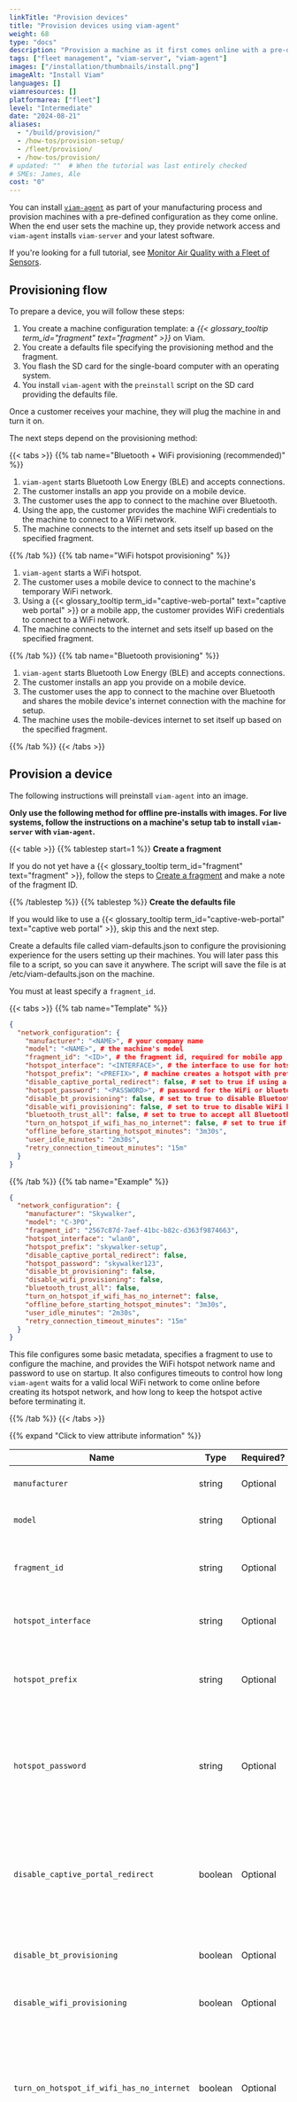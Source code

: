 ```yaml
---
linkTitle: "Provision devices"
title: "Provision devices using viam-agent"
weight: 68
type: "docs"
description: "Provision a machine as it first comes online with a pre-defined configuration - in the factory or when the machine is taken into service."
tags: ["fleet management", "viam-server", "viam-agent"]
images: ["/installation/thumbnails/install.png"]
imageAlt: "Install Viam"
languages: []
viamresources: []
platformarea: ["fleet"]
level: "Intermediate"
date: "2024-08-21"
aliases:
  - "/build/provision/"
  - /how-tos/provision-setup/
  - /fleet/provision/
  - /how-tos/provision/
# updated: ""  # When the tutorial was last entirely checked
# SMEs: James, Ale
cost: "0"
---
```


You can install [`viam-agent`](/manage/reference/viam-agent/) as part of your manufacturing process and provision machines with a pre-defined configuration as they come online.
When the end user sets the machine up, they provide network access and `viam-agent` installs `viam-server` and your latest software.

If you're looking for a full tutorial, see [Monitor Air Quality with a Fleet of Sensors](/tutorials/control/air-quality-fleet/).

## Provisioning flow

To prepare a device, you will follow these steps:

1. You create a machine configuration template: a _{{< glossary_tooltip term_id="fragment" text="fragment" >}}_ on Viam.
1. You create a defaults file specifying the provisioning method and the fragment.
1. You flash the SD card for the single-board computer with an operating system.
1. You install `viam-agent` with the `preinstall` script on the SD card providing the defaults file.

Once a customer receives your machine, they will plug the machine in and turn it on.

The next steps depend on the provisioning method:

{{< tabs >}}
{{% tab name="Bluetooth + WiFi provisioning (recommended)" %}}

1. `viam-agent` starts Bluetooth Low Energy (BLE) and accepts connections.
1. The customer installs an app you provide on a mobile device.
1. The customer uses the app to connect to the machine over Bluetooth.
1. Using the app, the customer provides the machine WiFi credentials to the machine to connect to a WiFi network.
1. The machine connects to the internet and sets itself up based on the specified fragment.

{{% /tab %}}
{{% tab name="WiFi hotspot provisioning" %}}

1. `viam-agent` starts a WiFi hotspot.
1. The customer uses a mobile device to connect to the machine's temporary WiFi network.
1. Using a {{< glossary_tooltip term_id="captive-web-portal" text="captive web portal" >}} or a mobile app, the customer provides WiFi credentials to connect to a WiFi network.
1. The machine connects to the internet and sets itself up based on the specified fragment.

{{% /tab %}}
{{% tab name="Bluetooth provisioning" %}}

1. `viam-agent` starts Bluetooth Low Energy (BLE) and accepts connections.
1. The customer installs an app you provide on a mobile device.
1. The customer uses the app to connect to the machine over Bluetooth and shares the mobile device's internet connection with the machine for setup.
1. The machine uses the mobile-devices internet to set itself up based on the specified fragment.

{{% /tab %}}
{{< /tabs >}}

## Provision a device

The following instructions will preinstall `viam-agent` into an image.

**Only use the following method for offline pre-installs with images. For live systems, follow the instructions on a machine's setup tab to install `viam-server` with `viam-agent`.**

{{< table >}}
{{% tablestep start=1 %}}
**Create a fragment**

If you do not yet have a {{< glossary_tooltip term_id="fragment" text="fragment" >}}, follow the steps to [Create a fragment](/manage/fleet/reuse-configuration/#create-a-fragment) and make a note of the fragment ID.

{{% /tablestep %}}
{{% tablestep %}}
**Create the defaults file**

If you would like to use a {{< glossary_tooltip term_id="captive-web-portal" text="captive web portal" >}}, skip this and the next step.

Create a defaults file called <FILE>viam-defaults.json</FILE> to configure the provisioning experience for the users setting up their machines.
You will later pass this file to a script, so you can save it anywhere.
The script will save the file is at <file>/etc/viam-defaults.json</file> on the machine.

You must at least specify a `fragment_id`.

{{< tabs >}}
{{% tab name="Template" %}}

```json {class="line-numbers linkable-line-numbers"}
{
  "network_configuration": {
    "manufacturer": "<NAME>", # your company name
    "model": "<NAME>", # the machine's model
    "fragment_id": "<ID>", # the fragment id, required for mobile app
    "hotspot_interface": "<INTERFACE>", # the interface to use for hotspot/provisioning/wifi management
    "hotspot_prefix": "<PREFIX>", # machine creates a hotspot with prefix-hostname during setup
    "disable_captive_portal_redirect": false, # set to true if using a mobile app
    "hotspot_password": "<PASSWORD>", # password for the WiFi or bluetooth hotspot
    "disable_bt_provisioning": false, # set to true to disable Bluetooth provisioning
    "disable_wifi_provisioning": false, # set to true to disable WiFi hotspot provisioning
    "bluetooth_trust_all": false, # set to true to accept all Bluetooth pairing requests (which is only needed for Bluetooth tethering) without requiring an unlock command from a mobile app.
    "turn_on_hotspot_if_wifi_has_no_internet": false, # set to true if networks without internet should not be accepted.
    "offline_before_starting_hotspot_minutes": "3m30s",
    "user_idle_minutes": "2m30s",
    "retry_connection_timeout_minutes": "15m"
  }
}
```

{{% /tab %}}
{{% tab name="Example" %}}

```json {class="line-numbers linkable-line-numbers"}
{
  "network_configuration": {
    "manufacturer": "Skywalker",
    "model": "C-3PO",
    "fragment_id": "2567c87d-7aef-41bc-b82c-d363f9874663",
    "hotspot_interface": "wlan0",
    "hotspot_prefix": "skywalker-setup",
    "disable_captive_portal_redirect": false,
    "hotspot_password": "skywalker123",
    "disable_bt_provisioning": false,
    "disable_wifi_provisioning": false,
    "bluetooth_trust_all": false,
    "turn_on_hotspot_if_wifi_has_no_internet": false,
    "offline_before_starting_hotspot_minutes": "3m30s",
    "user_idle_minutes": "2m30s",
    "retry_connection_timeout_minutes": "15m"
  }
}
```

This file configures some basic metadata, specifies a fragment to use to configure the machine, and provides the WiFi hotspot network name and password to use on startup.
It also configures timeouts to control how long `viam-agent` waits for a valid local WiFi network to come online before creating its hotspot network, and how long to keep the hotspot active before terminating it.

{{% /tab %}}
{{< /tabs >}}

{{% expand "Click to view attribute information" %}}

<!-- prettier-ignore -->
| Name       | Type   | Required? | Description |
| ---------- | ------ | --------- | ----------- |
| `manufacturer` | string | Optional | Purely informative. May be displayed on captive portal or provisioning app. Default: `"viam"`. |
| `model` | string | Optional | Purely informative. May be displayed on captive portal or provisioning app. Default: `"custom"`. |
| `fragment_id` | string | Optional | The `fragment_id` of the fragment to configure machines with. Required when using the Viam mobile app for provisioning. The Viam mobile app uses the fragment to configure the machine. |
| `hotspot_interface` | string | Optional | The interface to use for hotspot/provisioning/wifi management. Example: `"wlan0"`. Default: first discovered 802.11 device. |
| `hotspot_prefix` | string | Optional | `viam-agent` will prepend this to the hostname of the device and use the resulting string for the provisioning hotspot SSID or the Bluetooth device name(`<hotspot_prefix>-<hostname>`).  Default: `"viam-setup"`. |
| `hotspot_password` | string | Optional | Depending on the provisioning method, this is either the Wifi password or bluetooth connection password for the provisioning hotspot. **Important:** When provisioning devices with the Viam mobile app, the password must currently be `"viamsetup"`. Be aware that if you do not set a custom password this may be a security risk. Default: `"viamsetup"`. |
| `disable_captive_portal_redirect` | boolean | Optional | By default, all DNS lookups are redirected to the "sign in" portal, which can cause mobile devices to automatically display the portal. When set to true, only DNS requests for domains ending in .setup, like `viam.setup` are redirected, preventing the portal from appearing unexpectedly, especially convenient when using a mobile app for provisioning. Default: `false`. |
| `disable_bt_provisioning` | boolean | Optional | When set to true, disables Bluetooth provisioning. The machine will not advertise Bluetooth services for provisioning. Default: `false`. |
| `disable_wifi_provisioning` | boolean | Optional | When set to true, disables WiFi hotspot provisioning. The machine will not create a WiFi hotspot for provisioning. Default: `false`. |
| `turn_on_hotspot_if_wifi_has_no_internet` | boolean | Optional | By default, the device connects to a single prioritized WiFi network (provided during provisioning) and is considered online even if the global internet is not reachable. When `turn_on_hotspot_if_wifi_has_no_internet` is true and the primary network lacks internet connectivity, the device will try all configured networks and only mark itself as online if it successfully connects to the internet. Default: `false`. |
| `offline_before_starting_hotspot_minutes` | integer | Optional | Will only enter provisioning mode (hotspot) after being disconnected longer than this time. It may be useful to increase this on flaky connections, or when part of a system where the device may start quickly, but the wifi/router may take longer to be available. Default: `2` (2 minutes). |
| `user_idle_minutes` | integer | Optional | Amount of time before considering a user (using the captive web portal or provisioning app) idle, and resuming normal behavior. Used to avoid interrupting provisioning mode (for example for network tests/retries) when a user might be busy entering details. Default: `5` (5 minutes). |
| `retry_connection_timeout_minutes` | integer | Optional | Provisioning mode will exit after this time, to allow other unmanaged (for example wired) or manually configured connections to be tried. Provisioning mode will restart if the connection/online status doesn't change. Default: `10` (10 minutes). |
| `wifi_power_save` | boolean | Optional | Boolean, which, if set, will explicitly enable or disable power save for all WiFi connections managed by NetworkManager. If not set, the system default applies. Default: `NULL`.  |
| `device_reboot_after_offline_minutes` | integer | Optional | If set, `viam-agent` will reboot the device after it has been offline (and in hotspot mode) for the specified duration. Default: `0` (disabled). |

{{% /expand%}}
{{% /tablestep %}}
{{% tablestep %}}
**Configure Networks**

If a machine connects to a network during setup and you know in advance which WiFi a machine will connect to, this step allows you to add credentials for it.

If you do not know the network in advance, skip this step.
In this case the end user will have to provide network details later in the process.

If you know in advance that the machine should be able to connect to multiple networks, we recommend that you add WiFi settings in the operating system (for example, directly in NetworkManager).
If that is not possible, you can add networks with the `additional_networks` field.
`viam-agent` will then try to connect to each specified network in order of `priority` from highest to lowest.

The following configuration defines the connection information and credentials for two WiFi networks named `fallbackNetOne` and `fallbackNetTwo`:

```json {class="line-numbers linkable-line-numbers"}
{
  "network_configuration": {
    "manufacturer": "Skywalker",
    "model": "C-3PO",
    "fragment_id": "2567c87d-7aef-41bc-b82c-d363f9874663",
    "hotspot_interface": "wlan0",
    "hotspot_prefix": "skywalker-setup",
    "disable_captive_portal_redirect": false,
    "hotspot_password": "skywalker123",
    "disable_bt_provisioning": false,
    "disable_wifi_provisioning": false,
    "turn_on_hotspot_if_wifi_has_no_internet": false,
    "offline_before_starting_hotspot_minutes": "3m30s",
    "user_idle_minutes": "2m30s",
    "retry_connection_timeout_minutes": "15m",
    "turn_on_hotspot_if_wifi_has_no_internet": true
  },
  "additional_networks": {
    "testNet1": {
      "priority": 30,
      "psk": "myFirstPassword",
      "ssid": "fallbackNetOne",
      "type": "wifi"
    },
    "testNet2": {
      "priority": 10,
      "psk": "mySecondPassword",
      "ssid": "fallbackNetTwo",
      "type": "wifi"
    }
  }
}
```

<!-- prettier-ignore -->
| Name       | Type   | Description |
| ---------- | ------ | ----------- |
| `type`     | string | The type of the network. Options: `"wifi"`|
| `ssid`     | string | The network's SSID. |
| `psk`      | string | The network password/pre-shared key. |
| `priority` | int    | Priority to choose the network with. Values between -999 and 999. Default: `0`. |

{{% /tablestep %}}
{{% tablestep %}}
**Create a machine in advance**

If you are using a mobile app for provisioning, skip this step.

If you provision devices using a captive web portal, you can create a machine in advance.
You can either provide its machine cloud credentials to the preinstall script you will run in the next steps, or provide them using the captive web portal.

You can get the machine cloud credentials by clicking the copy icon next to **Machine cloud credentials** in the part status dropdown to the right of your machine's name on the top of the page.
Paste the machine cloud credentials into a file on your hard drive called <FILE>viam.json</FILE>.
You will pass the file to the preinstall script later, so you can store it anywhere.
The script will save the file is at <file>/etc/viam.json</file> on the machine.

{{<imgproc src="configure/machine-part-info.png" resize="500x" declaredimensions=true alt="Machine part info dropdown" class="shadow" >}}

{{< expand "Want to create a machine and obtain its machine cloud credentials programmatically?" >}}

You can use the [Fleet Management API](/dev/reference/apis/fleet/) to create machines, and obtain their machine cloud credentials:

```python {class="line-numbers linkable-line-numbers"}
import asyncio
import requests

from viam.rpc.dial import DialOptions, Credentials
from viam.app.viam_client import ViamClient
from viam.app.app_client import APIKeyAuthorization

# TODO: Replace "<API-KEY>" (including brackets) with your API key
API_KEY = "<API-KEY>"
# TODO: Replace "<API-KEY-ID>" (including brackets) with your API key ID
API_KEY_ID = "<API-KEY-ID>"
# The id of the location to create the machine in
LOCATION_ID = ""
# The name for the machine to create
MACHINE_NAME = ""


async def connect() -> ViamClient:
    dial_options = DialOptions(
      credentials=Credentials(
        type="api-key",
        payload=API_KEY,
      ),
      auth_entity=API_KEY_ID
    )
    return await ViamClient.create_from_dial_options(dial_options)


async def main():
    viam_client = await connect()
    cloud = viam_client.app_client
    new_machine_id = await cloud.new_robot(
        name=MACHINE_NAME, location_id=LOCATION_ID)
    print("Machine created: " + new_machine_id)
    list_of_parts = await cloud.get_robot_parts(
        robot_id=new_machine_id)
    print("Part id: " + list_of_parts[0].id)

    org_list = await cloud.list_organizations()
    print(org_list[0].id)

    auth = APIKeyAuthorization(
        role="owner",
        resource_type="robot",
        resource_id=new_machine_id
    )
    api_key, api_key_id = await cloud.create_key(
        org_list[0].id, [auth], "test_provisioning_key")
    print(api_key, api_key_id)

    headers = {
        'key_id': api_key_id,
        'key': api_key
    }
    params = {
        "client": 'true',
        "id": list_of_parts[0].id
    }
    res = requests.get(
        'https://app.viam.com/api/json1/config',
        params=params,
        headers=headers,
        timeout=10
    )
    print(res.text)

    with open("viam.json", "w") as text_file:
        text_file.write(res.text)

    viam_client.close()

if __name__ == '__main__':
    asyncio.run(main())
```

{{< /expand >}}

{{% /tablestep %}}
{{% tablestep %}}
**Flash an operating system to the SD card of the single-board computer**

{{< tabs >}}
{{% tab name="Raspberry Pi" %}}

If you are flashing a Raspberry Pi using the Raspberry Pi Imager, flash a 64-bit image to your SD card and **customize at least the hostname** when prompted by the Raspberry Pi Imager.

When you customize the hostname or other settings, the Raspberry Pi Imager creates `firstrun.sh` which is required to set up provisioning.

{{% /tab %}}
{{% tab name="Other" %}}

See [`viam-server` Platform requirements](/operate/install/setup/#prerequisite-make-sure-you-have-a-supported-operating-system) and [`viam-micro-server` hardware requirements](/operate/install/setup-micro/#supported-microcontrollers).

{{% /tab %}}
{{< /tabs >}}

{{< alert title="Support Notice" color="note" >}}

Provisioning is supported and tested on Ubuntu 22.04, Debian 11 (Bullseye), and 12 (Bookworm) but should work on most distros using NetworkManager v1.30 (or newer) as well.
For Bullseye, the installation of `viam-agent` changes the network configuration to use NetworkManager.

{{< /alert >}}

{{% /tablestep %}}
{{% tablestep %}}
**Mount the SD card**

Still using the computer used for flashing the SD card, eject and reinsert the card to make sure it's mounted with the newly written operating system.

{{% /tablestep %}}
{{% tablestep %}}
**Download the preinstall script**

Run the following commands to download the preinstall script and make the script executable:

{{< tabs >}}
{{% tab name="wget" %}}

```sh {class="command-line" data-prompt="$"}
wget https://storage.googleapis.com/packages.viam.com/apps/viam-agent/preinstall.sh
chmod 755 preinstall.sh
```

{{% /tab %}}
{{% tab name="curl" %}}

```sh {class="command-line" data-prompt="$"}
curl -O https://storage.googleapis.com/packages.viam.com/apps/viam-agent/preinstall.sh
chmod 755 preinstall.sh
```

{{% /tab %}}
{{< /tabs >}}

{{< alert title="Support notice" color="note" >}}
Please note this script works only under POSIX (macOS and Linux) at the moment.
{{< /alert >}}

{{% /tablestep %}}
{{% tablestep %}}
**Run the preinstall script**

Run the preinstall script.
It will attempt to auto-detect a mounted root filesystem (or for Raspberry Pi, bootfs) and also automatically determine the architecture.

```sh {class="command-line" data-prompt="$"}
sudo ./preinstall.sh
```

Follow the instructions.
If you created a <FILE>viam-defaults.json</FILE> file or a <FILE>viam.json</FILE> file, specify their locations when prompted.

{{% expand "Optional environment variables for the preinstall script" %}}

<!-- prettier-ignore -->
| Argument | Description |
| -------- | ----------- |
| `VIAM_JSON_PATH` | The path to the machine cloud credentials file (<FILE>viam.json</FILE>) to be copied to the machine. The script will also prompt you for this file if not provided. |
| `DEFAULTS_PATH` | The path to the <FILE>viam-defaults.json</FILE> file. The script will also prompt you for this file if not provided. |
| `VIAM_AGENT_PATH` | The path to a beta or local build of `viam-agent`. Used for testing. |

{{% /expand%}}

<br>
Troubleshooting:

{{% expand "Using a Raspberry Pi?" %}}

{{< alert title="Important: Required customization" color="note" >}}

You **must customize at least the hostname** when prompted by the Raspberry Pi Imager.

{{< imgproc alt="Raspberry Pi Imager window showing gear-shaped settings icon is selected." src="/installation/rpi-setup/advanced-options-yes.png" resize="800x" declaredimensions=true class="shadow" >}}

When you customize the hostname or other settings, the Raspberry Pi Imager creates `firstrun.sh` which is required to set up provisioning.

If you do not customize anything, `firstrun.sh` is not present on the device and the `preinstall.sh` script fails.

{{< /alert >}}

For Raspberry Pis, the script will automatically perform the required next steps, it will:

- create a tarball
- update `firstrun.sh`.
- extract the tarball to the mounted root filesystem

```sh {class="command-line" data-prompt="$" data-output="2-40"}
sudo ./preinstall.sh


Found Raspberry Pi bootfs mounted at /Volumes/bootfs


A Raspberry Pi boot partition has been found mounted at /Volumes/bootfs
This script will modify firstrun.sh on that partition to install Viam agent.
Continue pre-install? (y/n): y
Path to custom viam-agent binary (leave empty to download default):
Path to custom viam-defaults.json (leave empty to skip):
Path to custom viam.json (leave empty to skip)
Creating tarball for install.
a opt
a opt/viam
a opt/viam/cache
a opt/viam/bin
a opt/viam/bin/viam-agent
a opt/viam/bin/agent-provisioning
a opt/viam/cache/viam-agent-provisioning-factory-aarch64
a opt/viam/cache/viam-agent-factory-aarch64
a etc
a usr
a usr/local
a usr/local/lib
a usr/local/lib/systemd
a usr/local/lib/systemd/system
a usr/local/lib/systemd/system/viam-agent.service
a usr/local/lib/systemd/system/multi-user.target.wants
a usr/local/lib/systemd/system/multi-user.target.wants/viam-agent.service


Install complete! You can eject/unmount and boot the image now.
```

{{% /expand%}}

{{% expand "Error: no valid image found at mountpoints (or manually provided path)" %}}

If you get this error, you can run the script for the target system's architecture.
It will create a tarball for the system's architecture which you will then need to manually extract.

{{< tabs >}}
{{% tab name="arm64" %}}

```sh {class="command-line" data-prompt="$"}
sudo ./preinstall.sh --aarch64
```

{{% /tab %}}
{{% tab name="x86_64" %}}

```sh {class="command-line" data-prompt="$"}
sudo ./preinstall.sh --x86_64
```

{{% /tab %}}
{{< /tabs >}}

To extract the tarball, run:

```sh {class="command-line" data-prompt="$"}
sudo tar -xJvpf $TARBALL -C <PATH_TO_ROOT_FS>
```

{{% /expand%}}

{{% expand "Refusing to install to unknown/unset ROOTFS" %}}

If your root file system cannot be detected, you can specify it directly:

```sh {class="command-line" data-prompt="$"}
sudo ./preinstall.sh /path/to/rootfs
```

{{% /expand %}}

{{% /tablestep %}}
{{% tablestep %}}
**Set up more devices**

Unless you provided a machine cloud credentials file (<FILE>viam.json</FILE>) to the machine, you can clone SD cards to speed up the provisioning process.

{{% /tablestep %}}
{{< /table >}}

## Use a mobile app for provisioning

You can create your own custom mobile provisioning app using the [Flutter SDK](https://flutter.viam.dev/viam_protos.provisioning.provisioning/ProvisioningServiceClient-class.html) or the [TypeScript SDK](https://github.com/viamrobotics/viam-typescript-sdk/blob/main/src/app/provisioning-client.ts).
Alternatively you can use the [Viam mobile app](/manage/troubleshoot/teleoperate/default-interface/#viam-mobile-app).

### Custom Flutter apps

If you are building your own app to provide provisioning functionality you have three options for provisioning.
You can support any number of these options.

<!-- prettier-ignore -->
| Provisioning method | Description | Package |
| ------------------- | ----------- | ------- |
| **Bluetooth with WiFi** | Ask the user to connect to the machine over Bluetooth. The user then provides network credentials for an internet-connected WiFi network, through which machine setup can then occur. Recommended, if available. | [Example](https://github.com/viamrobotics/viam_flutter_provisioning/) |
| **WiFi** | Ask the user to connect to the machine's temporary WiFi hotspot. The user then provides network credentials for an internet-connected WiFi network, through which machine setup can then occur. Slower than Bluetooth with WiFi but faster than Bluetooth tethering. | [Example](https://github.com/viamrobotics/viam_flutter_hotspot_provisioning_widget) |
 | **Bluetooth tethering** | Ask the user to connect to the machine over Bluetooth. The user shares their mobile device's internet with the machine over Bluetooth. Slowest provisioning method. | [Example](https://github.com/viamrobotics/viam_flutter_bluetooth_provisioning_widget/) |

{{< alert title="Tip" color="tip" >}}
If you are not using Flutter or TypeScript and would like to use provisioning, please [contact us](mailto:support@viam.com).
{{< /alert >}}

### The Viam mobile app

The Viam mobile app allows end users to create a new machine in the app, and `viam-agent` will then install `viam-server` and run it with the configuration provided by the `fragment_id` in the defaults file.
If you choose to use the Viam mobile app, you must provide a {{< glossary_tooltip term_id="fragment" text="fragment" >}} for provisioning.

{{< alert title="Caution" color="caution" >}}
Currently, if you are using Bluetooth provisioning, you must leave `hotspot_password` as the default value `viamsetup`.
{{< /alert >}}

{{<video webm_src="/platform/provisioning-demo.webm" mp4_src="/platform/provisioning-demo.mp4" alt="Using the Viam mobile app to provision a new machine with viam-agent." poster="/platform/provisioning-demo.jpg" class="" max-width="400px" style="margin-left: 2rem">}}

## Troubleshooting

### Can I re-provision a machine that was already provisioned?

You cannot re-run the `preinstall.sh` script.
Once a device is set up for provisioning and has a <FILE>viam-provisioning.json</FILE> file on it, it will attempt to provision the machine when it comes online.
If you have not yet connected the device to a network and setup has not completed, you can still make changes to the <FILE>viam-provisioning.json</FILE> file on the device.

Once a machine has completed the provisioning flow, you cannot re-run the final setup steps without first manually removing the machine cloud credentials file (<FILE>/etc/viam.json</FILE>).

### Device not detecting networks

Some systems can't scan for WiFi networks while in hotspot mode, meaning they won't automatically detect networks coming online or into range until the `retry_connection_timeout_minutes` expires.
The `retry_connection_timeout_minutes` causes your device to exit hotspot mode, at which point your device will be able to detect newly available networks.
If your device does not connect to your network, adjust the `retry_connection_timeout_minutes` value in the defaults file.

### Device not connecting or showing as offline

Check if other devices on the network can connect to the internet without problems.
If other devices are fine, try restarting your device and [check for other logs](/manage/troubleshoot/troubleshoot/#check-logs).

### Test GRPC components of the provisioning service

If you need to test the GRPC components of the provisioning service, there is a CLI client available.
Get the code from the [`agent` repo](https://github.com/viamrobotics/agent/tree/main/cmd/provisioning-client) and run `go run ./cmd/provisioning-client/` for info.
